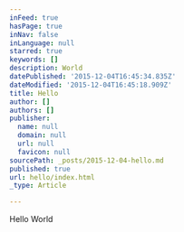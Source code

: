 ```yaml
---
inFeed: true
hasPage: true
inNav: false
inLanguage: null
starred: true
keywords: []
description: World
datePublished: '2015-12-04T16:45:34.835Z'
dateModified: '2015-12-04T16:45:18.909Z'
title: Hello
author: []
authors: []
publisher:
  name: null
  domain: null
  url: null
  favicon: null
sourcePath: _posts/2015-12-04-hello.md
published: true
url: hello/index.html
_type: Article

---
```

Hello World